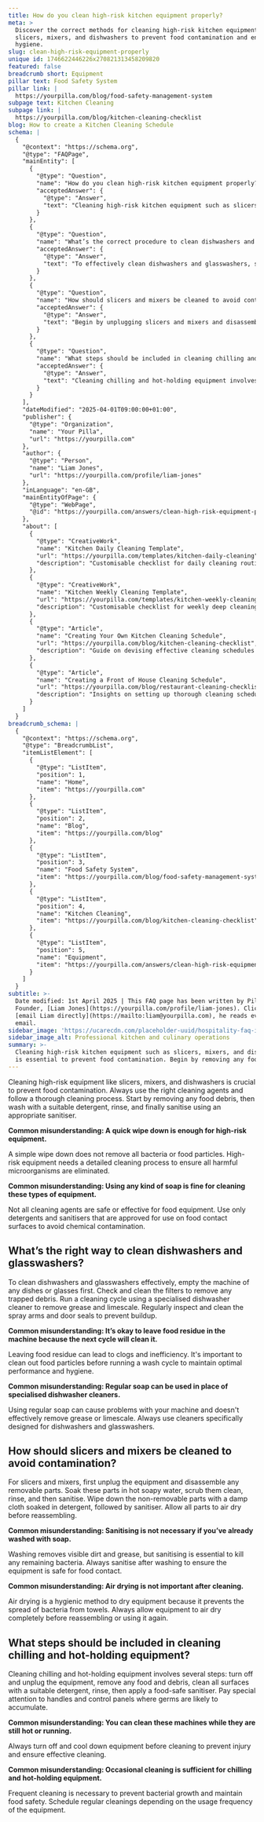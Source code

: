 ```yaml
---
title: How do you clean high-risk kitchen equipment properly?
meta: >
  Discover the correct methods for cleaning high-risk kitchen equipment like
  slicers, mixers, and dishwashers to prevent food contamination and ensure
  hygiene.
slug: clean-high-risk-equipment-properly
unique id: 1746622446226x270821313458209820
featured: false
breadcrumb short: Equipment
pillar text: Food Safety System
pillar link: |
  https://yourpilla.com/blog/food-safety-management-system
subpage text: Kitchen Cleaning
subpage link: |
  https://yourpilla.com/blog/kitchen-cleaning-checklist
blog: How to create a Kitchen Cleaning Schedule
schema: |
  {
    "@context": "https://schema.org",
    "@type": "FAQPage",
    "mainEntity": [
      {
        "@type": "Question",
        "name": "How do you clean high-risk kitchen equipment properly?",
        "acceptedAnswer": {
          "@type": "Answer",
          "text": "Cleaning high-risk kitchen equipment such as slicers, mixers, and dishwashers is essential to prevent food contamination. Begin by removing any food debris. After this, wash the equipment with a suitable detergent, rinse thoroughly, and finally sanitise with an appropriate sanitiser to ensure all harmful microorganisms are eliminated. Only use detergents and sanitisers that are safe for food equipment to avoid chemical contamination."
        }
      },
      {
        "@type": "Question",
        "name": "What’s the correct procedure to clean dishwashers and glasswashers?",
        "acceptedAnswer": {
          "@type": "Answer",
          "text": "To effectively clean dishwashers and glasswashers, start by emptying them of any dishes or glasses. Check and clean the filters to remove trapped debris. Proceed by running a cleaning cycle using a specialised dishwasher cleaner to tackle grease and limescale effectively. Regularly inspect and clean the spray arms and door seals to prevent buildup. Never use regular soap as it can cause issues and does not remove grease or limescale effectively."
        }
      },
      {
        "@type": "Question",
        "name": "How should slicers and mixers be cleaned to avoid contamination?",
        "acceptedAnswer": {
          "@type": "Answer",
          "text": "Begin by unplugging slicers and mixers and disassembling any removable parts. Soak these parts in hot soapy water, scrub them clean, rinse, and then sanitise. Wipe down the non-removable parts with a damp cloth soaked in detergent, followed by sanitiser. Ensure all parts are air dried before reassembling to eliminate moisture that can harbour bacteria. Sanitising is crucial even after washing with soap to ensure the equipment is safe for food contact."
        }
      },
      {
        "@type": "Question",
        "name": "What steps should be included in cleaning chilling and hot-holding equipment?",
        "acceptedAnswer": {
          "@type": "Answer",
          "text": "Cleaning chilling and hot-holding equipment involves turning off and unplugging the equipment to cool it down. Begin by removing any food and debris. Clean all surfaces with a suitable detergent, rinse, and then apply a food-safe sanitiser, especially focusing on areas like handles and control panels where germs accumulate. Frequent cleanings are necessary depending on how often the equipment is used, to maintain food safety and prevent bacterial growth."
        }
      }
    ],
    "dateModified": "2025-04-01T09:00:00+01:00",
    "publisher": {
      "@type": "Organization",
      "name": "Your Pilla",
      "url": "https://yourpilla.com"
    },
    "author": {
      "@type": "Person",
      "name": "Liam Jones",
      "url": "https://yourpilla.com/profile/liam-jones"
    },
    "inLanguage": "en-GB",
    "mainEntityOfPage": {
      "@type": "WebPage",
      "@id": "https://yourpilla.com/answers/clean-high-risk-equipment-properly"
    },
    "about": [
      {
        "@type": "CreativeWork",
        "name": "Kitchen Daily Cleaning Template",
        "url": "https://yourpilla.com/templates/kitchen-daily-cleaning",
        "description": "Customisable checklist for daily cleaning routines in kitchens to ensure sanitation and prevent contamination."
      },
      {
        "@type": "CreativeWork",
        "name": "Kitchen Weekly Cleaning Template",
        "url": "https://yourpilla.com/templates/kitchen-weekly-cleaning",
        "description": "Customisable checklist for weekly deep cleaning routines in kitchens, essential for maintaining high standards of hygiene."
      },
      {
        "@type": "Article",
        "name": "Creating Your Own Kitchen Cleaning Schedule",
        "url": "https://yourpilla.com/blog/kitchen-cleaning-checklist",
        "description": "Guide on devising effective cleaning schedules for kitchen equipment and areas to ensure compliance and safety."
      },
      {
        "@type": "Article",
        "name": "Creating a Front of House Cleaning Schedule",
        "url": "https://yourpilla.com/blog/restaurant-cleaning-checklists",
        "description": "Insights on setting up thorough cleaning schedules for restaurant front-of-house areas to enhance customer satisfaction and hygiene."
      }
    ]
  }
breadcrumb_schema: |
  {
    "@context": "https://schema.org",
    "@type": "BreadcrumbList",
    "itemListElement": [
      {
        "@type": "ListItem",
        "position": 1,
        "name": "Home",
        "item": "https://yourpilla.com"
      },
      {
        "@type": "ListItem",
        "position": 2,
        "name": "Blog",
        "item": "https://yourpilla.com/blog"
      },
      {
        "@type": "ListItem",
        "position": 3,
        "name": "Food Safety System",
        "item": "https://yourpilla.com/blog/food-safety-management-system"
      },
      {
        "@type": "ListItem",
        "position": 4,
        "name": "Kitchen Cleaning",
        "item": "https://yourpilla.com/blog/kitchen-cleaning-checklist"
      },
      {
        "@type": "ListItem",
        "position": 5,
        "name": "Equipment",
        "item": "https://yourpilla.com/answers/clean-high-risk-equipment-properly"
      }
    ]
  }
subtitle: >-
  Date modified: 1st April 2025 | This FAQ page has been written by Pilla
  Founder, [Liam Jones](https://yourpilla.com/profile/liam-jones). Click to
  [email Liam directly](https://mailto:liam@yourpilla.com), he reads every
  email.
sidebar_image: 'https://ucarecdn.com/placeholder-uuid/hospitality-faq-image.jpg'
sidebar_image_alt: Professional kitchen and culinary operations
summary: >-
  Cleaning high-risk kitchen equipment such as slicers, mixers, and dishwashers
  is essential to prevent food contamination. Begin by removing any food debris.
---
```

Cleaning high-risk equipment like slicers, mixers, and dishwashers is crucial to prevent food contamination. Always use the right cleaning agents and follow a thorough cleaning process. Start by removing any food debris, then wash with a suitable detergent, rinse, and finally sanitise using an appropriate sanitiser.

**Common misunderstanding: A quick wipe down is enough for high-risk equipment.**

A simple wipe down does not remove all bacteria or food particles. High-risk equipment needs a detailed cleaning process to ensure all harmful microorganisms are eliminated.

**Common misunderstanding: Using any kind of soap is fine for cleaning these types of equipment.**

Not all cleaning agents are safe or effective for food equipment. Use only detergents and sanitisers that are approved for use on food contact surfaces to avoid chemical contamination.

## What’s the right way to clean dishwashers and glasswashers?

To clean dishwashers and glasswashers effectively, empty the machine of any dishes or glasses first. Check and clean the filters to remove any trapped debris. Run a cleaning cycle using a specialised dishwasher cleaner to remove grease and limescale. Regularly inspect and clean the spray arms and door seals to prevent buildup.

**Common misunderstanding: It’s okay to leave food residue in the machine because the next cycle will clean it.**

Leaving food residue can lead to clogs and inefficiency. It's important to clean out food particles before running a wash cycle to maintain optimal performance and hygiene.

**Common misunderstanding: Regular soap can be used in place of specialised dishwasher cleaners.**

Using regular soap can cause problems with your machine and doesn't effectively remove grease or limescale. Always use cleaners specifically designed for dishwashers and glasswashers.

## How should slicers and mixers be cleaned to avoid contamination?

For slicers and mixers, first unplug the equipment and disassemble any removable parts. Soak these parts in hot soapy water, scrub them clean, rinse, and then sanitise. Wipe down the non-removable parts with a damp cloth soaked in detergent, followed by sanitiser. Allow all parts to air dry before reassembling.

**Common misunderstanding: Sanitising is not necessary if you’ve already washed with soap.**

Washing removes visible dirt and grease, but sanitising is essential to kill any remaining bacteria. Always sanitise after washing to ensure the equipment is safe for food contact.

**Common misunderstanding: Air drying is not important after cleaning.**

Air drying is a hygienic method to dry equipment because it prevents the spread of bacteria from towels. Always allow equipment to air dry completely before reassembling or using it again.

## What steps should be included in cleaning chilling and hot-holding equipment?

Cleaning chilling and hot-holding equipment involves several steps: turn off and unplug the equipment, remove any food and debris, clean all surfaces with a suitable detergent, rinse, then apply a food-safe sanitiser. Pay special attention to handles and control panels where germs are likely to accumulate.

**Common misunderstanding: You can clean these machines while they are still hot or running.**

Always turn off and cool down equipment before cleaning to prevent injury and ensure effective cleaning.

**Common misunderstanding: Occasional cleaning is sufficient for chilling and hot-holding equipment.**

Frequent cleaning is necessary to prevent bacterial growth and maintain food safety. Schedule regular cleanings depending on the usage frequency of the equipment.
